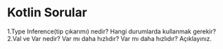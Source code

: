# Kotlin Sorular

1.Type Inference(tip çıkarımı) nedir? Hangi durumlarda kullanmak gerekir? 
2.Val ve Var nedir? Var mı daha hızlıdır? Var mı daha hızlıdır? Açıklayınız. 

